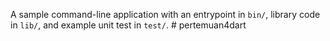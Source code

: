 A sample command-line application with an entrypoint in `bin/`, library code
in `lib/`, and example unit test in `test/`.
#   p e r t e m u a n 4 d a r t  
 
